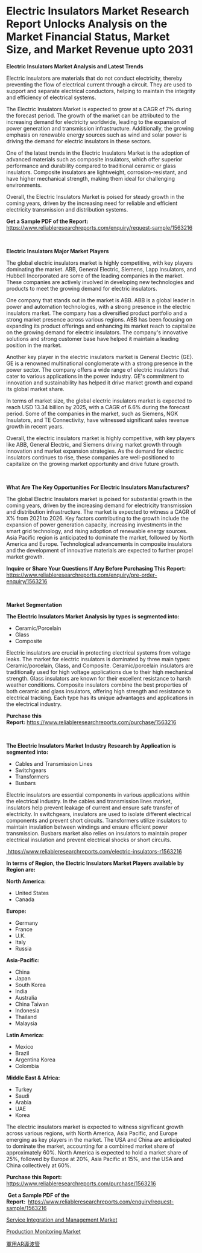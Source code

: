 <p><h1>Electric Insulators Market Research Report Unlocks Analysis on the Market Financial Status, Market Size, and Market Revenue upto 2031</h1></p><p><strong>Electric Insulators Market Analysis and Latest Trends</strong></p>
<p><p>Electric insulators are materials that do not conduct electricity, thereby preventing the flow of electrical current through a circuit. They are used to support and separate electrical conductors, helping to maintain the integrity and efficiency of electrical systems.</p><p>The Electric Insulators Market is expected to grow at a CAGR of 7% during the forecast period. The growth of the market can be attributed to the increasing demand for electricity worldwide, leading to the expansion of power generation and transmission infrastructure. Additionally, the growing emphasis on renewable energy sources such as wind and solar power is driving the demand for electric insulators in these sectors.</p><p>One of the latest trends in the Electric Insulators Market is the adoption of advanced materials such as composite insulators, which offer superior performance and durability compared to traditional ceramic or glass insulators. Composite insulators are lightweight, corrosion-resistant, and have higher mechanical strength, making them ideal for challenging environments.</p><p>Overall, the Electric Insulators Market is poised for steady growth in the coming years, driven by the increasing need for reliable and efficient electricity transmission and distribution systems.</p></p>
<p><strong>Get a Sample PDF of the Report:&nbsp;</strong> <a href="https://www.reliableresearchreports.com/enquiry/request-sample/1563216">https://www.reliableresearchreports.com/enquiry/request-sample/1563216</a></p>
<p>&nbsp;</p>
<p><strong>Electric Insulators Major Market Players</strong></p>
<p><p>The global electric insulators market is highly competitive, with key players dominating the market. ABB, General Electric, Siemens, Lapp Insulators, and Hubbell Incorporated are some of the leading companies in the market. These companies are actively involved in developing new technologies and products to meet the growing demand for electric insulators.</p><p>One company that stands out in the market is ABB. ABB is a global leader in power and automation technologies, with a strong presence in the electric insulators market. The company has a diversified product portfolio and a strong market presence across various regions. ABB has been focusing on expanding its product offerings and enhancing its market reach to capitalize on the growing demand for electric insulators. The company's innovative solutions and strong customer base have helped it maintain a leading position in the market.</p><p>Another key player in the electric insulators market is General Electric (GE). GE is a renowned multinational conglomerate with a strong presence in the power sector. The company offers a wide range of electric insulators that cater to various applications in the power industry. GE's commitment to innovation and sustainability has helped it drive market growth and expand its global market share.</p><p>In terms of market size, the global electric insulators market is expected to reach USD 13.34 billion by 2025, with a CAGR of 6.6% during the forecast period. Some of the companies in the market, such as Siemens, NGK Insulators, and TE Connectivity, have witnessed significant sales revenue growth in recent years.</p><p>Overall, the electric insulators market is highly competitive, with key players like ABB, General Electric, and Siemens driving market growth through innovation and market expansion strategies. As the demand for electric insulators continues to rise, these companies are well-positioned to capitalize on the growing market opportunity and drive future growth.</p></p>
<p>&nbsp;</p>
<p><strong>What Are The Key Opportunities For Electric Insulators Manufacturers?</strong></p>
<p><p>The global Electric Insulators market is poised for substantial growth in the coming years, driven by the increasing demand for electricity transmission and distribution infrastructure. The market is expected to witness a CAGR of X% from 2021 to 2026. Key factors contributing to the growth include the expansion of power generation capacity, increasing investments in the smart grid technology, and rising adoption of renewable energy sources. Asia Pacific region is anticipated to dominate the market, followed by North America and Europe. Technological advancements in composite insulators and the development of innovative materials are expected to further propel market growth.</p></p>
<p><strong>Inquire or Share Your Questions If Any Before Purchasing This Report:</strong> <a href="https://www.reliableresearchreports.com/enquiry/pre-order-enquiry/1563216">https://www.reliableresearchreports.com/enquiry/pre-order-enquiry/1563216</a></p>
<p>&nbsp;</p>
<p><strong>Market Segmentation</strong></p>
<p><strong>The Electric Insulators Market Analysis by types is segmented into:</strong></p>
<p><ul><li>Ceramic/Porcelain</li><li>Glass</li><li>Composite</li></ul></p>
<p><p>Electric insulators are crucial in protecting electrical systems from voltage leaks. The market for electric insulators is dominated by three main types: Ceramic/porcelain, Glass, and Composite. Ceramic/porcelain insulators are traditionally used for high voltage applications due to their high mechanical strength. Glass insulators are known for their excellent resistance to harsh weather conditions. Composite insulators combine the best properties of both ceramic and glass insulators, offering high strength and resistance to electrical tracking. Each type has its unique advantages and applications in the electrical industry.</p></p>
<p><strong>Purchase this Report:&nbsp;</strong><a href="https://www.reliableresearchreports.com/purchase/1563216">https://www.reliableresearchreports.com/purchase/1563216</a></p>
<p>&nbsp;</p>
<p><strong>The Electric Insulators Market Industry Research by Application is segmented into:</strong></p>
<p><ul><li>Cables and Transmission Lines</li><li>Switchgears</li><li>Transformers</li><li>Busbars</li></ul></p>
<p><p>Electric insulators are essential components in various applications within the electrical industry. In the cables and transmission lines market, insulators help prevent leakage of current and ensure safe transfer of electricity. In switchgears, insulators are used to isolate different electrical components and prevent short circuits. Transformers utilize insulators to maintain insulation between windings and ensure efficient power transmission. Busbars market also relies on insulators to maintain proper electrical insulation and prevent electrical shocks or short circuits.</p></p>
<p><a href="https://www.reliableresearchreports.com/electric-insulators-r1563216">&nbsp;https://www.reliableresearchreports.com/electric-insulators-r1563216</a></p>
<p><strong>In terms of Region, the Electric Insulators Market Players available by Region are:</strong></p>
<p>
    <p> <strong> North America: </strong>
        <ul>
            <li>United States</li>
            <li>Canada</li>
        </ul>
        </p> 
    <p> <strong> Europe: </strong>
        <ul>
            <li>Germany</li>
            <li>France</li>
            <li>U.K.</li>
            <li>Italy</li>
            <li>Russia</li>
        </ul>
        </p> 
    <p> <strong> Asia-Pacific: </strong>
        <ul>
            <li>China</li>
            <li>Japan</li>
            <li>South Korea</li>
            <li>India</li>
            <li>Australia</li>
            <li>China Taiwan</li>
            <li>Indonesia</li>
            <li>Thailand</li>
            <li>Malaysia</li>
        </ul>
        </p> 
    <p> <strong> Latin America: </strong>
        <ul>
            <li>Mexico</li>
            <li>Brazil</li>
            <li>Argentina Korea</li>
            <li>Colombia</li>
        </ul>
        </p> 
    <p> <strong> Middle East & Africa: </strong>
        <ul>
            <li>Turkey</li>
            <li>Saudi</li>
            <li>Arabia</li>
            <li>UAE</li>
            <li>Korea</li>
        </ul>
    </p>
    </p>
<p><p>The electric insulators market is expected to witness significant growth across various regions, with North America, Asia Pacific, and Europe emerging as key players in the market. The USA and China are anticipated to dominate the market, accounting for a combined market share of approximately 60%. North America is expected to hold a market share of 25%, followed by Europe at 20%, Asia Pacific at 15%, and the USA and China collectively at 60%.</p></p>
<p><strong>Purchase this Report: </strong><a href="https://www.reliableresearchreports.com/purchase/1563216">https://www.reliableresearchreports.com/purchase/1563216</a></p>
<p>&nbsp;<strong>Get a Sample PDF of the Report:&nbsp;&nbsp;</strong><a href="https://www.reliableresearchreports.com/enquiry/request-sample/1563216">https://www.reliableresearchreports.com/enquiry/request-sample/1563216</a></p>
<p><strong></strong></p>
<p><p><a href="https://www.linkedin.com/pulse/service-integration-management-market-size-cagr-trends-2024-2030-8gsxf">Service Integration and Management Market</a></p><p><a href="https://www.linkedin.com/pulse/production-monitoring-market-research-report-its-history-inpwf">Production Monitoring Market</a></p><p><a href="https://github.com/VinceMarvin1/Market-Research-Report-List-1/blob/main/188430398639.md">軍用AR導波管</a></p></p>